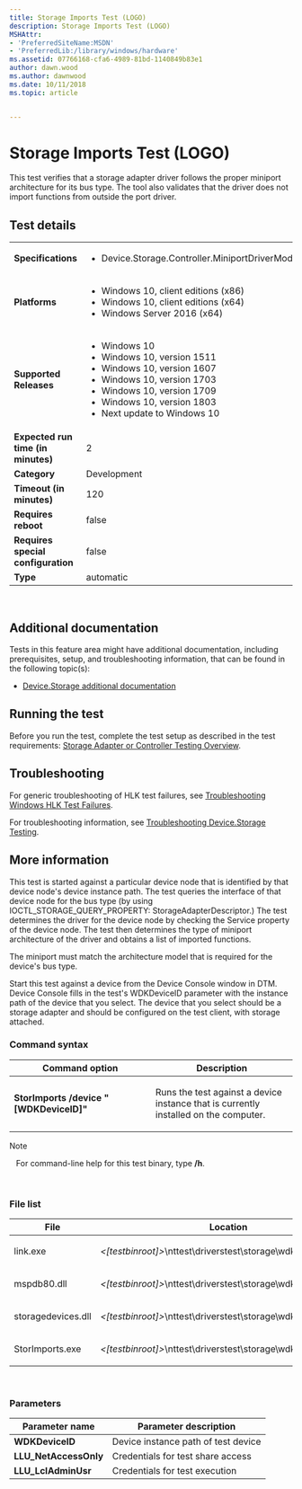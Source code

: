 ```yaml
---
title: Storage Imports Test (LOGO)
description: Storage Imports Test (LOGO)
MSHAttr:
- 'PreferredSiteName:MSDN'
- 'PreferredLib:/library/windows/hardware'
ms.assetid: 07766168-cfa6-4989-81bd-1140849b83e1
author: dawn.wood
ms.author: dawnwood
ms.date: 10/11/2018
ms.topic: article


---
```


# <span id="p_hlk_test.c75585b2-a3e6-4db0-8847-f6023171d4b9"></span>Storage Imports Test (LOGO)


This test verifies that a storage adapter driver follows the proper miniport architecture for its bus type. The tool also validates that the driver does not import functions from outside the port driver.

## Test details
|||
|---|---|
| **Specifications**  | <ul><li>Device.Storage.Controller.MiniportDriverModel</li></ul> |  
| **Platforms**   | <ul><li>Windows 10, client editions (x86)</li><li>Windows 10, client editions (x64)</li><li>Windows Server 2016 (x64)</li></ul> |
| **Supported Releases** | <ul><li>Windows 10</li><li>Windows 10, version 1511</li><li>Windows 10, version 1607</li><li>Windows 10, version 1703</li><li>Windows 10, version 1709</li><li>Windows 10, version 1803</li><li>Next update to Windows 10</li></ul> |
|**Expected run time (in minutes)**| 2 |
|**Category**| Development |
|**Timeout (in minutes)**| 120 |
|**Requires reboot**| false |
|**Requires special configuration**| false |
|**Type**| automatic |

 

## <span id="Additional_documentation"></span><span id="additional_documentation"></span><span id="ADDITIONAL_DOCUMENTATION"></span>Additional documentation


Tests in this feature area might have additional documentation, including prerequisites, setup, and troubleshooting information, that can be found in the following topic(s):

-   [Device.Storage additional documentation](device-storage-additional-documentation.md)

## <span id="Running_the_test"></span><span id="running_the_test"></span><span id="RUNNING_THE_TEST"></span>Running the test


Before you run the test, complete the test setup as described in the test requirements: [Storage Adapter or Controller Testing Overview](storage-adapter-or-controller-testing-overview.md).

## <span id="Troubleshooting"></span><span id="troubleshooting"></span><span id="TROUBLESHOOTING"></span>Troubleshooting


For generic troubleshooting of HLK test failures, see [Troubleshooting Windows HLK Test Failures](..\user\troubleshooting-windows-hlk-test-failures.md).

For troubleshooting information, see [Troubleshooting Device.Storage Testing](troubleshooting-devicestorage-testing.md).

## <span id="More_information"></span><span id="more_information"></span><span id="MORE_INFORMATION"></span>More information


This test is started against a particular device node that is identified by that device node's device instance path. The test queries the interface of that device node for the bus type (by using IOCTL\_STORAGE\_QUERY\_PROPERTY: StorageAdapterDescriptor.) The test determines the driver for the device node by checking the Service property of the device node. The test then determines the type of miniport architecture of the driver and obtains a list of imported functions.

The miniport must match the architecture model that is required for the device's bus type.

Start this test against a device from the Device Console window in DTM. Device Console fills in the test's WDKDeviceID parameter with the instance path of the device that you select. The device that you select should be a storage adapter and should be configured on the test client, with storage attached.

### <span id="Command_syntax"></span><span id="command_syntax"></span><span id="COMMAND_SYNTAX"></span>Command syntax

<table>
<colgroup>
<col width="50%" />
<col width="50%" />
</colgroup>
<thead>
<tr class="header">
<th>Command option</th>
<th>Description</th>
</tr>
</thead>
<tbody>
<tr class="odd">
<td><p><strong>StorImports /device &quot;[WDKDeviceID]&quot;</strong></p></td>
<td><p>Runs the test against a device instance that is currently installed on the computer.</p></td>
</tr>
</tbody>
</table>

>[!NOTE]
>  
For command-line help for this test binary, type **/h**.

 

### <span id="File_list"></span><span id="file_list"></span><span id="FILE_LIST"></span>File list

<table>
<colgroup>
<col width="50%" />
<col width="50%" />
</colgroup>
<thead>
<tr class="header">
<th>File</th>
<th>Location</th>
</tr>
</thead>
<tbody>
<tr class="odd">
<td><p>link.exe</p></td>
<td><p><em>&lt;[testbinroot]&gt;</em>\nttest\driverstest\storage\wdk\legacybinary\</p></td>
</tr>
<tr class="even">
<td><p>mspdb80.dll</p></td>
<td><p><em>&lt;[testbinroot]&gt;</em>\nttest\driverstest\storage\wdk\legacybinary\</p></td>
</tr>
<tr class="odd">
<td><p>storagedevices.dll</p></td>
<td><p><em>&lt;[testbinroot]&gt;</em>\nttest\driverstest\storage\wdk\</p></td>
</tr>
<tr class="even">
<td><p>StorImports.exe</p></td>
<td><p><em>&lt;[testbinroot]&gt;</em>\nttest\driverstest\storage\wdk\</p></td>
</tr>
</tbody>
</table>

 

### <span id="Parameters"></span><span id="parameters"></span><span id="PARAMETERS"></span>Parameters

| Parameter name         | Parameter description               |
|------------------------|-------------------------------------|
| **WDKDeviceID**        | Device instance path of test device |
| **LLU\_NetAccessOnly** | Credentials for test share access   |
| **LLU\_LclAdminUsr**   | Credentials for test execution      |

 

 

 






